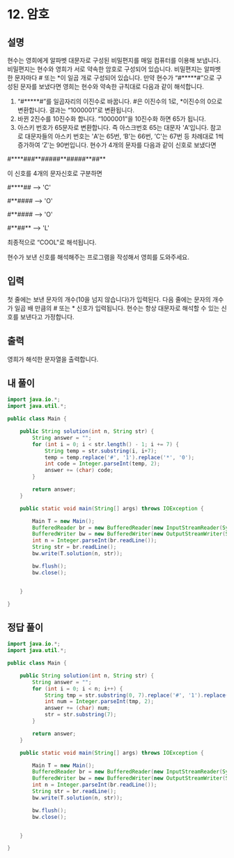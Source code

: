 # 12. 암호

## 설명

현수는 영희에게 알파벳 대문자로 구성된 비밀편지를 매일 컴퓨터를 이용해 보냅니다.
비밀편지는 현수와 영희가 서로 약속한 암호로 구성되어 있습니다.
비밀편지는 알파벳 한 문자마다 # 또는 *이 일곱 개로 구성되어 있습니다.
만약 현수가 “#*****#”으로 구성된 문자를 보냈다면 영희는 현수와 약속한 규칙대로 다음과 같이 해석합니다.
1. “#*****#”를 일곱자리의 이진수로 바꿉니다. #은 이진수의 1로, *이진수의 0으로 변환합니다. 결과는 “1000001”로 변환됩니다.
2. 바뀐 2진수를 10진수화 합니다. “1000001”을 10진수화 하면 65가 됩니다.
3. 아스키 번호가 65문자로 변환합니다. 즉 아스크번호 65는 대문자 'A'입니다.
참고로 대문자들의 아스키 번호는 'A'는 65번, ‘B'는 66번, ’C'는 67번 등 차례대로 1씩 증가하여 ‘Z'는 90번입니다.
현수가 4개의 문자를 다음과 같이 신호로 보냈다면

\#\*\*\*\*\#\#\#\*\*\#\#\#\#\#\*\*\#\#\#\#\#\*\*\#\#\*\*

이 신호를 4개의 문자신호로 구분하면

#****## --> 'C'

#**#### --> 'O'

#**#### --> 'O'

#\**##** --> 'L'

최종적으로 “COOL"로 해석됩니다.

현수가 보낸 신호를 해석해주는 프로그램을 작성해서 영희를 도와주세요.

## 입력

첫 줄에는 보낸 문자의 개수(10을 넘지 않습니다)가 입력된다. 다음 줄에는 문자의 개수가 일곱 배 만큼의 # 또는 * 신호가 입력됩니다.
현수는 항상 대문자로 해석할 수 있는 신호를 보낸다고 가정합니다.

## 출력

영희가 해석한 문자열을 출력합니다.

## 내 풀이

```java
import java.io.*;
import java.util.*;

public class Main {

    public String solution(int n, String str) {
        String answer = "";
        for (int i = 0; i < str.length() - 1; i += 7) {
            String temp = str.substring(i, i+7);
            temp = temp.replace('#', '1').replace('*', '0');
            int code = Integer.parseInt(temp, 2);
            answer += (char) code;
        }

        return answer;
    }

    public static void main(String[] args) throws IOException {

        Main T = new Main();
        BufferedReader br = new BufferedReader(new InputStreamReader(System.in));
        BufferedWriter bw = new BufferedWriter(new OutputStreamWriter(System.out));
        int n = Integer.parseInt(br.readLine());
        String str = br.readLine();
        bw.write(T.solution(n, str));

        bw.flush();
        bw.close();


    }

}
```

## 정답 풀이

```java
import java.io.*;
import java.util.*;

public class Main {

    public String solution(int n, String str) {
        String answer = "";
        for (int i = 0; i < n; i++) {
            String tmp = str.substring(0, 7).replace('#', '1').replace('*', '0');
            int num = Integer.parseInt(tmp, 2);
            answer += (char) num;
            str = str.substring(7);
        }

        return answer;
    }

    public static void main(String[] args) throws IOException {

        Main T = new Main();
        BufferedReader br = new BufferedReader(new InputStreamReader(System.in));
        BufferedWriter bw = new BufferedWriter(new OutputStreamWriter(System.out));
        int n = Integer.parseInt(br.readLine());
        String str = br.readLine();
        bw.write(T.solution(n, str));

        bw.flush();
        bw.close();


    }

}
```